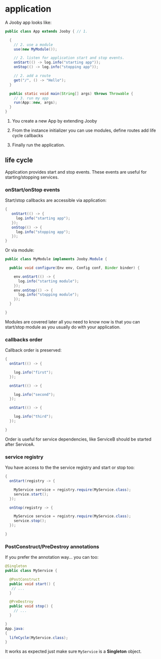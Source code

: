 # application

A Jooby app looks like:

```java
public class App extends Jooby { // 1.

  {
    // 2. use a module
    use(new MyModule());

    // 2. listen for application start and stop events.
    onStart(() -> log.info("starting app"));
    onStop(() -> log.info("stopping app"));

    // 2. add a route
    get("/", () -> "Hello");
  }

  public static void main(String[] args) throws Throwable {
    // 3. run my app
    run(App::new, args);
  }
}
```

1) You create a new App by extending Jooby

2) From the instance initializer you can use modules, define routes add life cycle callbacks

3) Finally run the application.


## life cycle

Application provides start and stop events. These events are useful for starting/stopping services.

### onStart/onStop events

Start/stop callbacks are accessible via application:

```java
{
   onStart(() -> {
     log.info("starting app");
   });
   onStop(() -> {
     log.info("stopping app");
   });
}
```

Or via module:

```java
public class MyModule implements Jooby.Module {

  public void configure(Env env, Config conf, Binder binder) {

    env.onStart(() -> {
      log.info("starting module");
    });
    env.onStop(() -> {
      log.info("stopping module");
    });
  }

}
```

Modules are covered later all you need to know now is that you can start/stop module as you usually do with your application. 

### callbacks order

Callback order is preserved:

```java
{
  onStart(() -> {

    log.info("first");
  });

  onStart(() -> {

    log.info("second");
  });

  onStart(() -> {

    log.info("third");
  });

}
```

Order is useful for service dependencies, like ServiceB should be started after ServiceA.

### service registry

You have access to the the service registry and start or stop too:

```java
{
  onStart(registry -> {

    MyService service = registry.require(MyService.class);
    service.start();
  });

  onStop(registry -> {

    MyService service = registry.require(MyService.class);
    service.stop();
  });

}
```

### PostConstruct/PreDestroy annotations

If you prefer the annotation way... you can too:

```java
@Singleton
public class MyService {

  @PostConstruct
  public void start() {
   // ...
  }

  @PreDestroy
  public void stop() {
    // ...
  }

}
App.java:
{
  lifeCycle(MyService.class);
}
```

It works as expected just make sure ```MyService``` is a **Singleton** object.
